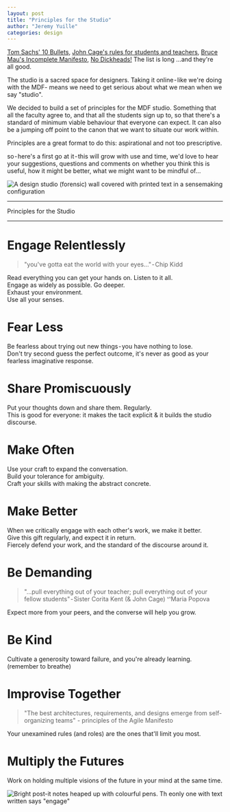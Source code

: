 ```yaml
---
layout: post
title: "Principles for the Studio"
author: "Jeremy Yuille"
categories: design
---
```


[Tom Sachs' 10 Bullets](http://tenbullets.com), [John Cage's rules for students and teachers](http://www.brainpickings.org/2012/08/10/10-rules-for-students-and-teachers-john-cage-corita-kent/), [Bruce Mau's Incomplete Manifesto](http://www.manifestoproject.it/bruce-mau/), [No Dickheads!](https://medium.com/@rhysys/no-dickheads-a-guide-to-building-happy-healthy-and-creative-teams-7e9b049fc57d) The list is long …and they're all good.

The studio is a sacred space for designers. Taking it online - like we're doing with the MDF- means we need to get serious about what we mean when we say "studio".

We decided to build a set of principles for the MDF studio. Something that all the faculty agree to, and that all the students sign up to, so that there's a standard of minimum viable behaviour that everyone can expect. It can also be a jumping off point to the canon that we want to situate our work within.

Principles are a great format to do this: aspirational and not too prescriptive.

so - here's a first go at it - this will grow with use and time, we'd love to hear your suggestions, questions and comments on whether you think this is useful, how it might be better, what we might want to be mindful of…

![A design studio (forensic) wall covered with printed text in a sensemaking configuration](/archive/assets/images/studio-principles-1.jpg)

---

Principles for the Studio

---

# Engage Relentlessly

> "you've gotta eat the world with your eyes…" - Chip Kidd

Read everything you can get your hands on. Listen to it all.  
Engage as widely as possible. Go deeper.  
Exhaust your environment.  
Use all your senses.

# Fear Less

Be fearless about trying out new things - you have nothing to lose.  
Don't try second guess the perfect outcome, it's never as good as your fearless imaginative response.  

# Share Promiscuously

Put your thoughts down and share them. Regularly.  
This is good for everyone: it makes the tacit explicit & it builds the studio discourse.  

# Make Often

Use your craft to expand the conversation.  
Build your tolerance for ambiguity.  
Craft your skills with making the abstract concrete.  

# Make Better

When we critically engage with each other's work, we make it better.  
Give this gift regularly, and expect it in return.  
Fiercely defend your work, and the standard of the discourse around it.

# Be Demanding

> "…pull everything out of your teacher; pull everything out of your fellow students" - Sister Corita Kent (& John Cage) ᔥMaria Popova

Expect more from your peers, and the converse will help you grow.

# Be Kind

Cultivate a generosity toward failure, and you're already learning.  
(remember to breathe)

# Improvise Together

> "The best architectures, requirements, and designs emerge from self-organizing teams" - principles of the Agile Manifesto

Your unexamined rules (and roles) are the ones that'll limit you most.

# Multiply the Futures

Work on holding multiple visions of the future in your mind at the same time.

![Bright post-it notes heaped up with colourful pens. Th eonly one with text written says "engage"](/archive/assets/images/studio-principles-2.jpg)
